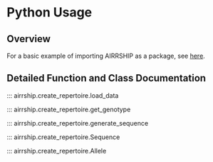 # Python Usage

## Overview

For a basic example of importing AIRRSHIP as a package, see [here](quickstart.md#python).

## Detailed Function and Class Documentation

::: airrship.create_repertoire.load_data

::: airrship.create_repertoire.get_genotype

::: airrship.create_repertoire.generate_sequence

::: airrship.create_repertoire.Sequence

::: airrship.create_repertoire.Allele
